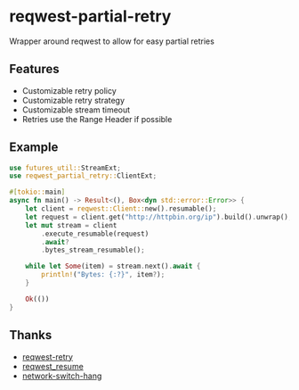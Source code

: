 # reqwest-partial-retry

Wrapper around reqwest to allow for easy partial retries

## Features
* Customizable retry policy
* Customizable retry strategy
* Customizable stream timeout
* Retries use the Range Header if possible

## Example
```rust
use futures_util::StreamExt;
use reqwest_partial_retry::ClientExt;

#[tokio::main]
async fn main() -> Result<(), Box<dyn std::error::Error>> {
    let client = reqwest::Client::new().resumable();
    let request = client.get("http://httpbin.org/ip").build().unwrap();
    let mut stream = client
        .execute_resumable(request)
        .await?
        .bytes_stream_resumable();

    while let Some(item) = stream.next().await {
        println!("Bytes: {:?}", item?);
    }

    Ok(())
}
```

## Thanks
* [reqwest-retry](https://github.com/TrueLayer/reqwest-middleware/tree/main/reqwest-retry)
* [reqwest_resume](https://github.com/alecmocatta/reqwest_resume)
* [network-switch-hang](https://github.com/bes/network-switch-hang)
